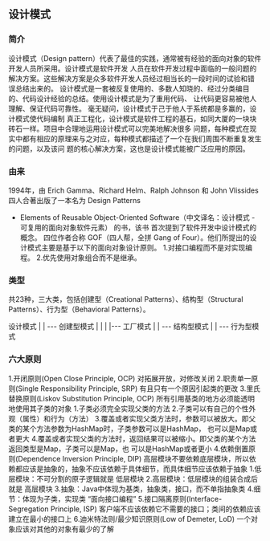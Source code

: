 
## 设计模式
### 简介
设计模式（Design pattern）代表了最佳的实践，通常被有经验的面向对象的软件开发人员所采用。设计模式是软件开发
人员在软件开发过程中面临的一般问题的解决方案。这些解决方案是众多软件开发人员经过相当长的一段时间的试验和错
误总结出来的。
设计模式是一套被反复使用的、多数人知晓的、经过分类编目的、代码设计经验的总结。使用设计模式是为了重用代码、
让代码更容易被他人理解、保证代码可靠性。 毫无疑问，设计模式于己于他人于系统都是多赢的，设计模式使代码编制
真正工程化，设计模式是软件工程的基石，如同大厦的一块块砖石一样。项目中合理地运用设计模式可以完美地解决很多
问题，每种模式在现实中都有相应的原理来与之对应，每种模式都描述了一个在我们周围不断重复发生的问题，以及该问
题的核心解决方案，这也是设计模式能被广泛应用的原因。

### 由来
1994年，由 Erich Gamma、Richard Helm、Ralph Johnson 和 John Vlissides 四人合著出版了一本名为 Design Patterns 
- Elements of Reusable Object-Oriented Software（中文译名：设计模式 - 可复用的面向对象软件元素） 的书，该书
首次提到了软件开发中设计模式的概念。
四位作者合称 GOF（四人帮，全拼 Gang of Four）。他们所提出的设计模式主要是基于以下的面向对象设计原则。
	1.对接口编程而不是对实现编程。
	2.优先使用对象组合而不是继承。
	
### 类型
共23种，三大类，包括创建型（Creational Patterns）、结构型（Structural Patterns）、行为型（Behavioral Patterns）。

设计模式
	|
	| --- 创建型模式
	|		  |
	|		  |--- 工厂模式
	|
	| --- 结构型模式
	|
	| --- 行为型模式
### 六大原则
1.开闭原则(Open Close Principle, OCP)
	对拓展开放，对修改关闭
2.职责单一原则(Single Responsibility Principle, SRP)
	有且只有一个原因引起类的更改
3.里氏替换原则(Liskov Substitution Principle, OCP)
	所有引用基类的地方必须能透明地使用其子类的对象
		1.子类必须完全实现父类的方法
		2.子类可以有自己的个性外观（属性）和行为（方法）
		3.覆盖或者实现父类方法时，参数可以被放大。即父类的某个方法参数为HashMap时，子类参数可以是HashMap，
		  也可以是Map或者更大
		4.覆盖或者实现父类的方法时，返回结果可以被缩小。即父类的某个方法返回类型是Map，子类可以是Map，也
		  可以是HashMap或者更小
4.依赖倒置原则(Dependence Inversion Principle, DIP)
	高层模块不要依赖底层模块，所以依赖都应该是抽象的，抽象不应该依赖于具体细节，而具体细节应该依赖于抽象
		1.低层模块：不可分割的原子逻辑就是 低层模块
		2.高层模块：低层模块的组装合成后就是 高层模块
		3.抽象：Java中体现为基类，抽象类，接口，而不单指抽象类
		4.细节：体现为子类，实现类
		“面向接口编程”
5.接口隔离原则(Interface-Segregation Principle, ISP)
	客户端不应该依赖它不需要的接口；类间的依赖应该建立在最小的接口上
6.迪米特法则/最少知识原则(Low of Demeter, LoD)
	一个对象应该对其他的对象有最少的了解